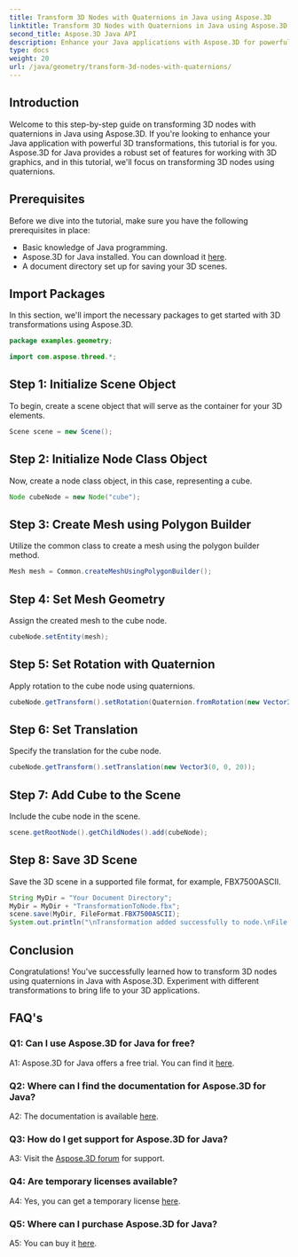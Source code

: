 ```yaml
---
title: Transform 3D Nodes with Quaternions in Java using Aspose.3D
linktitle: Transform 3D Nodes with Quaternions in Java using Aspose.3D
second_title: Aspose.3D Java API
description: Enhance your Java applications with Aspose.3D for powerful 3D transformations. Learn to transform nodes using quaternions in this step-by-step guide.
type: docs
weight: 20
url: /java/geometry/transform-3d-nodes-with-quaternions/
---
```

## Introduction

Welcome to this step-by-step guide on transforming 3D nodes with quaternions in Java using Aspose.3D. If you're looking to enhance your Java application with powerful 3D transformations, this tutorial is for you. Aspose.3D for Java provides a robust set of features for working with 3D graphics, and in this tutorial, we'll focus on transforming 3D nodes using quaternions.

## Prerequisites

Before we dive into the tutorial, make sure you have the following prerequisites in place:

- Basic knowledge of Java programming.
- Aspose.3D for Java installed. You can download it [here](https://releases.aspose.com/3d/java/).
- A document directory set up for saving your 3D scenes.

## Import Packages

In this section, we'll import the necessary packages to get started with 3D transformations using Aspose.3D.

```java
package examples.geometry;

import com.aspose.threed.*;
```

## Step 1: Initialize Scene Object

To begin, create a scene object that will serve as the container for your 3D elements.

```java
Scene scene = new Scene();
```

## Step 2: Initialize Node Class Object

Now, create a node class object, in this case, representing a cube.

```java
Node cubeNode = new Node("cube");
```

## Step 3: Create Mesh using Polygon Builder

Utilize the common class to create a mesh using the polygon builder method.

```java
Mesh mesh = Common.createMeshUsingPolygonBuilder();
```

## Step 4: Set Mesh Geometry

Assign the created mesh to the cube node.

```java
cubeNode.setEntity(mesh);
```

## Step 5: Set Rotation with Quaternion

Apply rotation to the cube node using quaternions.

```java
cubeNode.getTransform().setRotation(Quaternion.fromRotation(new Vector3(0, 1, 0), new Vector3(0.3, 0.5, 0.1)));
```

## Step 6: Set Translation

Specify the translation for the cube node.

```java
cubeNode.getTransform().setTranslation(new Vector3(0, 0, 20));
```

## Step 7: Add Cube to the Scene

Include the cube node in the scene.

```java
scene.getRootNode().getChildNodes().add(cubeNode);
```

## Step 8: Save 3D Scene

Save the 3D scene in a supported file format, for example, FBX7500ASCII.

```java
String MyDir = "Your Document Directory";
MyDir = MyDir + "TransformationToNode.fbx";
scene.save(MyDir, FileFormat.FBX7500ASCII);
System.out.println("\nTransformation added successfully to node.\nFile saved at " + MyDir);
```

## Conclusion

Congratulations! You've successfully learned how to transform 3D nodes using quaternions in Java with Aspose.3D. Experiment with different transformations to bring life to your 3D applications.

## FAQ's

### Q1: Can I use Aspose.3D for Java for free?

A1: Aspose.3D for Java offers a free trial. You can find it [here](https://releases.aspose.com/).

### Q2: Where can I find the documentation for Aspose.3D for Java?

A2: The documentation is available [here](https://reference.aspose.com/3d/java/).

### Q3: How do I get support for Aspose.3D for Java?

A3: Visit the [Aspose.3D forum](https://forum.aspose.com/c/3d/18) for support.

### Q4: Are temporary licenses available?

A4: Yes, you can get a temporary license [here](https://purchase.aspose.com/temporary-license/).

### Q5: Where can I purchase Aspose.3D for Java?

A5: You can buy it [here](https://purchase.aspose.com/buy).
